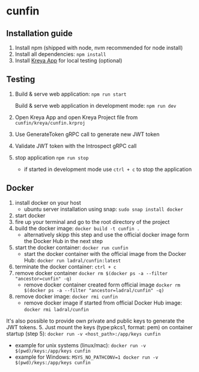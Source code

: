 # cunfin

## Installation guide
1. Install npm (shipped with node, nvm recommended for node install)
2. Install all dependencies: `npm install`
3. Install [Kreya App](https://kreya.app) for local testing (optional)


## Testing
1. Build & serve web application: `npm run start`

   Build & serve web application in development mode: `npm run dev`

2. Open Kreya App and open Kreya Project file from `cunfin/kreya/cunfin.krproj`

3. Use GenerateToken gRPC call to generate new JWT token

4. Validate JWT token with the Introspect gRPC call 

4. stop application `npm run stop`
    - if started in development mode use `ctrl + c` to stop the application

## Docker
1. install docker on your host
   - ubuntu server installation using snap: `sudo snap install docker`
2. start docker
3. fire up your terminal and go to the root directory of the project
4. build the docker image: `docker build -t cunfin .`
   - alternatively skipp this step and use the official docker image form the Docker Hub in the next step
5. start the docker container: `docker run cunfin`
   - start the docker container with the official image from the Docker Hub: `docker run ladral/cunfin:latest`
6. terminate the docker container: `ctrl + c`
7. remove docker container `docker rm $(docker ps -a --filter "ancestor=cunfin" -q)`
   - remove docker container created form official image `docker rm $(docker ps -a --filter "ancestor=ladral/cunfin" -q)`
8. remove docker image: `docker rmi cunfin`
   - remove docker image if started from official Docker Hub image: `docker rmi ladral/cunfin`

It's also possible to provide own private and public keys to generate the JWT tokens.
5. Just mount the keys (type:pkcs1, format: pem) on container startup (step 5):  `docker run -v <host_path>:/app/keys cunfin`
   - example for unix systems (linux/mac): `docker run -v $(pwd)/keys:/app/keys cunfin`
   - example for Windows: `MSYS_NO_PATHCONV=1 docker run -v $(pwd)/keys:/app/keys cunfin`
